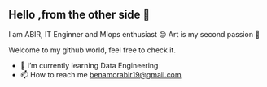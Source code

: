## Hello ,from the other side 👋

I am ABIR, IT Enginner and Mlops enthusiast :blush:
Art is my second passion :art: 

Welcome to my github world, feel free to check it. 

- 🌱 I’m currently learning Data Engineering
- 📫 How to reach me benamorabir19@gmail.com

<!---
abiart/abiart is a ✨ special ✨ repository because its `README.md` (this file) appears on your GitHub profile.
You can click the Preview link to take a look at your changes.
--->
